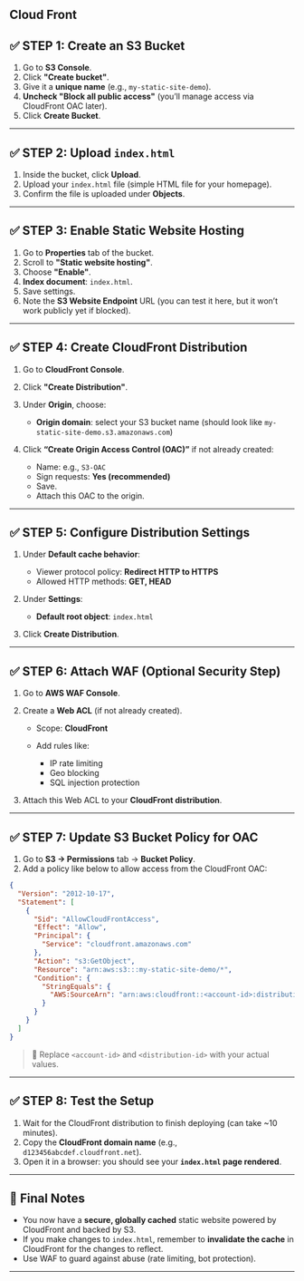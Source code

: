 Cloud Front
---

## ✅ STEP 1: Create an S3 Bucket

1. Go to **S3 Console**.
2. Click **"Create bucket"**.
3. Give it a **unique name** (e.g., `my-static-site-demo`).
4. **Uncheck "Block all public access"** (you’ll manage access via CloudFront OAC later).
5. Click **Create Bucket**.

---

## ✅ STEP 2: Upload `index.html`

1. Inside the bucket, click **Upload**.
2. Upload your `index.html` file (simple HTML file for your homepage).
3. Confirm the file is uploaded under **Objects**.

---

## ✅ STEP 3: Enable Static Website Hosting

1. Go to **Properties** tab of the bucket.
2. Scroll to **"Static website hosting"**.
3. Choose **"Enable"**.
4. **Index document**: `index.html`.
5. Save settings.
6. Note the **S3 Website Endpoint** URL (you can test it here, but it won’t work publicly yet if blocked).

---

## ✅ STEP 4: Create CloudFront Distribution

1. Go to **CloudFront Console**.
2. Click **"Create Distribution"**.
3. Under **Origin**, choose:

   * **Origin domain**: select your S3 bucket name (should look like `my-static-site-demo.s3.amazonaws.com`)
4. Click **“Create Origin Access Control (OAC)”** if not already created:

   * Name: e.g., `S3-OAC`
   * Sign requests: **Yes (recommended)**
   * Save.
   * Attach this OAC to the origin.

---

## ✅ STEP 5: Configure Distribution Settings

1. Under **Default cache behavior**:

   * Viewer protocol policy: **Redirect HTTP to HTTPS**
   * Allowed HTTP methods: **GET, HEAD**
2. Under **Settings**:

   * **Default root object**: `index.html`
3. Click **Create Distribution**.

---

## ✅ STEP 6: Attach WAF (Optional Security Step)

1. Go to **AWS WAF Console**.
2. Create a **Web ACL** (if not already created).

   * Scope: **CloudFront**
   * Add rules like:

     * IP rate limiting
     * Geo blocking
     * SQL injection protection
3. Attach this Web ACL to your **CloudFront distribution**.

---

## ✅ STEP 7: Update S3 Bucket Policy for OAC

1. Go to **S3 → Permissions** tab → **Bucket Policy**.
2. Add a policy like below to allow access from the CloudFront OAC:

```json
{
  "Version": "2012-10-17",
  "Statement": [
    {
      "Sid": "AllowCloudFrontAccess",
      "Effect": "Allow",
      "Principal": {
        "Service": "cloudfront.amazonaws.com"
      },
      "Action": "s3:GetObject",
      "Resource": "arn:aws:s3:::my-static-site-demo/*",
      "Condition": {
        "StringEquals": {
          "AWS:SourceArn": "arn:aws:cloudfront::<account-id>:distribution/<distribution-id>"
        }
      }
    }
  ]
}
```

> 🔁 Replace `<account-id>` and `<distribution-id>` with your actual values.

---

## ✅ STEP 8: Test the Setup

1. Wait for the CloudFront distribution to finish deploying (can take \~10 minutes).
2. Copy the **CloudFront domain name** (e.g., `d123456abcdef.cloudfront.net`).
3. Open it in a browser: you should see your **`index.html` page rendered**.

---

## 🧹 Final Notes

* You now have a **secure, globally cached** static website powered by CloudFront and backed by S3.
* If you make changes to `index.html`, remember to **invalidate the cache** in CloudFront for the changes to reflect.
* Use WAF to guard against abuse (rate limiting, bot protection).

---

